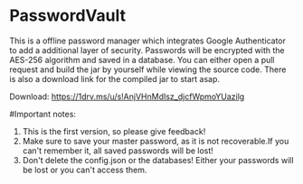 # PasswordVault
This is a offline password manager which integrates Google Authenticator to add a additional layer of security.
Passwords will be encrypted with the AES-256 algorithm and saved in a database.
You can either open a pull request and build the jar by yourself while viewing the source code.
There is also a download link for the compiled jar to start asap.

Download:     https://1drv.ms/u/s!AnjVHnMdIsz_djcfWpmoYUazilg

#Important notes:
1. This is the first version, so please give feedback!
2. Make sure to save your master password, as it is not recoverable.If you can't remember it, all saved passwords will be lost!
3. Don't delete the config.json or the databases! Either your passwords will be lost or you can't access them.
